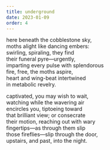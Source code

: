 ```yaml
---
title: underground
date: 2023-01-09
order: 4
---
```


here beneath the cobblestone sky,  
moths alight like dancing embers:  
swirling, spiraling, they find  
their funeral pyre—urgently,  
imparting every pulse with splendorous  
fire, free, the moths aspire,  
heart and wing-beat intertwined  
in metabolic revelry.

captivated, you may wish to wait,  
watching while the wavering air  
encircles you, tiptoeing toward  
that brilliant view; or consecrate  
their motion, reaching out with wary  
fingertips—as through them slip  
those fireflies—slip through the door,  
upstairs, and past, into the night.

